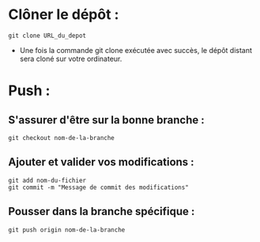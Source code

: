 # Clôner le dépôt :
    git clone URL_du_depot
- Une fois la commande git clone exécutée avec succès, le dépôt distant sera cloné sur votre ordinateur. 

# Push :
## S'assurer d'être sur la bonne branche : 
    git checkout nom-de-la-branche

## Ajouter et valider vos modifications :
    git add nom-du-fichier
    git commit -m "Message de commit des modifications"

## Pousser dans la branche spécifique :
    git push origin nom-de-la-branche
